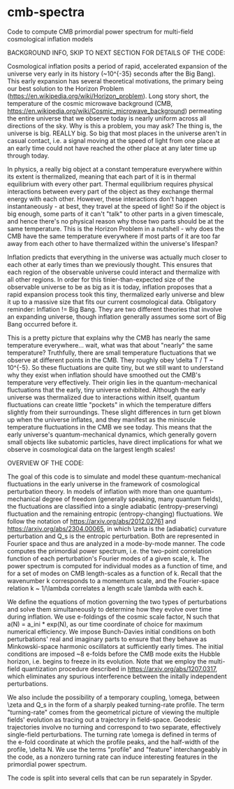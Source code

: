 # cmb-spectra
Code to compute CMB primordial power spectrum for multi-field cosmological inflation models

BACKGROUND INFO, SKIP TO NEXT SECTION FOR DETAILS OF THE CODE:

Cosmological inflation posits a period of rapid, accelerated expansion of the universe very early in its history (~10^{-35} seconds after the Big Bang). This early expansion has several theoretical motivations, the primary being our best solution to the Horizon Problem (https://en.wikipedia.org/wiki/Horizon_problem). Long story short, the temperature of the cosmic microwave background (CMB, https://en.wikipedia.org/wiki/Cosmic_microwave_background) permeating the entire universe that we observe today is nearly uniform across all directions of the sky. Why is this a problem, you may ask? The thing is, the universe is big. REALLY big. So big that most places in the universe aren't in casual contact, i.e. a signal moving at the speed of light from one place at an early time could not have reached the other place at any later time up through today.

In physics, a really big object at a constant temperature everywhere within its extent is thermalized, meaning that each part of it is in thermal equilibrium with every other part. Thermal equilibrium requires physical interactions between every part of the object as they exchange thermal energy with each other. However, these interactions don't happen instantaneously - at best, they travel at the speed of light! So if the object is big enough, some parts of it can't "talk" to other parts in a given timescale, and hence there's no physical reason why those two parts should be at the same temperature. This is the Horizon Problem in a nutshell - why does the CMB have the same temperature everywhere if most parts of it are too far away from each other to have thermalized within the universe's lifespan? 

Inflation predicts that everything in the universe was actually much closer to each other at early times than we previously thought. This ensures that each region of the observable universe could interact and thermalize with all other regions. In order for this tinier-than-expected size of the observable universe to be as big as it is today, inflation proposes that a rapid expansion process took this tiny, thermalized early universe and blew it up to a massive size that fits our current cosmological data. Obligatory reminder: Inflation != Big Bang. They are two different theories that involve an expanding universe, though inflation generally assumes some sort of Big Bang occurred before it.

This is a pretty picture that explains why the CMB has nearly the same temperature everywhere... wait, what was that about "nearly" the same temperature? Truthfully, there are small temperature fluctuations that we observe at different points in the CMB. They roughly obey \delta T / T ~ 10^{-5}. So these fluctuations are quite tiny, but we still want to understand why they exist when inflation should have smoothed out the CMB's temperature very effectively. Their origin lies in the quantum-mechanical fluctuations that the early, tiny universe exhibited. Although the early universe was thermalized due to interactions within itself, quantum fluctuations can create little "pockets" in which the temperature differs slightly from their surroundings. These slight differences in turn get blown up when the universe inflates, and they manifest as the miniscule temperature fluctuations in the CMB we see today. This means that the early universe's quantum-mechanical dynamics, which generally govern small objects like subatomic particles, have direct implications for what we observe in cosmological data on the largest length scales!

OVERVIEW OF THE CODE:

The goal of this code is to simulate and model these quantum-mechanical fluctuations in the early universe in the framework of cosmological perturbation theory. In models of inflation with more than one quantum-mechanical degree of freedom (generally speaking, many quantum fields), the fluctuations are classified into a single adiabatic (entropy-preserving) fluctuation and the remaining entropic (entropy-changing) fluctuations. We follow the notation of https://arxiv.org/abs/2012.02761 and https://arxiv.org/abs/2304.00065, in which \zeta is the (adiabatic) curvature perturbation and Q_s is the entropic perturbation. Both are represented in Fourier space and thus are analyzed in a mode-by-mode manner. The code computes the primordial power spectrum, i.e. the two-point correlation function of each perturbation's Fourier modes of a given scale, k. The power spectrum is computed for individual modes as a function of time, and for a set of modes on CMB length-scales as a function of k. Recall that the wavenumber k corresponds to a momentum scale, and the Fourier-space relation k ~ 1/\lambda correlates a length scale \lambda with each k.

We define the equations of motion governing the two types of perturbations and solve them simultaneously to determine how they evolve over time during inflation. We use e-foldings of the cosmic scale factor, N such that a(N) = a_ini * exp(N), as our time coordinate of choice for maximum numerical efficiency. We impose Bunch-Davies initial conditions on both perturbations' real and imaginary parts to ensure that they behave as Minkowski-space harmonic oscillators at sufficiently early times. The initial conditions are imposed ~8 e-folds before the CMB mode exits the Hubble horizon, i.e. begins to freeze in its evolution. Note that we employ the multi-field quantization procedure described in https://arxiv.org/abs/1207.0317, which eliminates any spurious interference between the initally independent perturbations.

We also include the possibility of a temporary coupling, \omega, between \zeta and Q_s in the form of a sharply peaked turning-rate profile. The term "turning-rate" comes from the geometrical picture of viewing the multiple fields' evolution as tracing out a trajectory in field-space. Geodesic trajectories involve no turning and correspond to two separate, effectively single-field perturbations. The turning rate \omega is defined in terms of the e-fold coordinate at which the profile peaks, and the half-width of the profile, \delta N. We use the terms "profile" and "feature" interchangeably in the code, as a nonzero turning rate can induce interesting features in the primordial power spectrum.

The code is split into several cells that can be run separately in Spyder.
